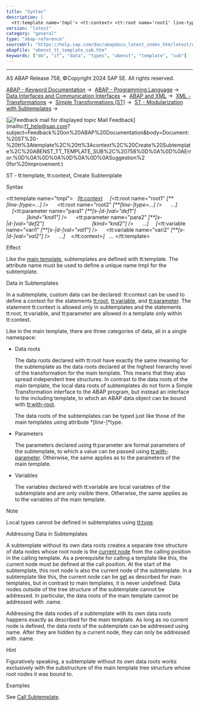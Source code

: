 ```yaml
---
title: "Syntax"
description: |
  <tt:template name='tmpl'> <tt:context> <tt:root name='root1' line-type=... /> <tt:root name='root2' line-type=... /> ... <tt:parameter name='para1' s-d-val='def1' kind='knd1' /> <tt:parameter name='para2' s-d-v
version: "latest"
category: "general"
type: "abap-reference"
sourceUrl: "https://help.sap.com/doc/abapdocu_latest_index_htm/latest/en-US/abenst_tt_template_sub.htm"
abapFile: "abenst_tt_template_sub.htm"
keywords: ["do", "if", "data", "types", "abenst", "template", "sub"]
---
```


* * *

AS ABAP Release 758, ©Copyright 2024 SAP SE. All rights reserved.

[ABAP - Keyword Documentation](https://help.sap.com/doc/abapdocu_latest_index_htm/latest/en-US/abenabap.htm) →  [ABAP - Programming Language](https://help.sap.com/doc/abapdocu_latest_index_htm/latest/en-US/abenabap_reference.htm) →  [Data Interfaces and Communication Interfaces](https://help.sap.com/doc/abapdocu_latest_index_htm/latest/en-US/abenabap_data_communication.htm) →  [ABAP and XML](https://help.sap.com/doc/abapdocu_latest_index_htm/latest/en-US/abenabap_xml.htm) →  [XML - Transformations](https://help.sap.com/doc/abapdocu_latest_index_htm/latest/en-US/abenabap_xml_trafos.htm) →  [Simple Transformations (ST)](https://help.sap.com/doc/abapdocu_latest_index_htm/latest/en-US/abenabap_st.htm) →  [ST - Modularization with Subtemplates](https://help.sap.com/doc/abapdocu_latest_index_htm/latest/en-US/abenst_modularization.htm) → 

 [![](Mail.gif?object=Mail.gif "Feedback mail for displayed topic") Mail Feedback](mailto:f1_help@sap.com?subject=Feedback%20on%20ABAP%20Documentation&body=Document:%20ST%20-%20tt%3Atemplate%2C%20tt%3Acontext%2C%20Create%20Subtemplate%2C%20ABENST_TT_TEMPLATE_SUB%2C%20758%0D%0A%0D%0AError:%0D%0A%0D%0A%0D%0A%0D%0ASuggestion%2
0for%20improvement:)

ST - tt:template, tt:context, Create Subtemplate

Syntax

<tt:template name="tmpl">
  *\[*<tt:context>
    *\[*<tt:root name="root1" *\[**\[*line-*\]*type=...*\]* />
     <tt:root name="root2" *\[**\[*line-*\]*type=...*\]* />
     ...*\]*
    *\[*<tt:parameter name="para1" *\[**\[*s-*|*d-*\]*val="def1"*\]*
                                *\[*kind="knd1"*\]* />
     <tt:parameter name="para2" *\[**\[*s-*|*d-*\]*val="def2"*\]*
                                *\[*kind="knd2"*\]* />
     ...*\]*
    *\[*<tt:variable name="vari1" *\[**\[*s-*|*d-*\]*val="val1"*\]* />
     <tt:variable name="vari2" *\[**\[*s-*|*d-*\]*val="val2"*\]* />
     ...*\]*
   </tt:context>*\]*
  ...
</tt:template>

Effect

Like the [main template](https://help.sap.com/doc/abapdocu_latest_index_htm/latest/en-US/abenst_tt_template_main.htm), subtemplates are defined with tt:template. The attribute name must be used to define a unique name tmpl for the subtemplate.

Data in Subtemplates   

In a subtemplate, custom data can be declared: tt:context can be used to define a context for the statements [tt:root](https://help.sap.com/doc/abapdocu_latest_index_htm/latest/en-US/abenst_tt_root.htm), [tt:variable](https://help.sap.com/doc/abapdocu_latest_index_htm/latest/en-US/abenst_tt_variable.htm), and [tt:parameter](https://help.sap.com/doc/abapdocu_latest_index_htm/latest/en-US/abenst_tt_parameter.htm). The statement tt:context is allowed only in subtemplates and the statements tt:root, tt:variable, and tt:parameter are allowed in a template only within tt:context.

Like in the main template, there are three categories of data, all in a single namespace:

-   Data roots
    
    The data roots declared with tt:root have exactly the same meaning for the subtemplate as the data roots declared at the highest hierarchy level of the transformation for the main template. This means that they also spread independent tree structures. In contrast to the data roots of the main template, the local data roots of subtemplates do not form a Simple Transformation interface to the ABAP program, but instead an interface to the including template, to which an ABAP data object can be bound with [tt:with-root](https://help.sap.com/doc/abapdocu_latest_index_htm/latest/en-US/abenst_tt_apply.htm).
    
    The data roots of the subtemplates can be typed just like those of the main templates using attribute *\[*line-*\]*type.
    
-   Parameters
    
    The parameters declared using tt:parameter are formal parameters of the subtemplate, to which a value can be passed using [tt:with-parameter](https://help.sap.com/doc/abapdocu_latest_index_htm/latest/en-US/abenst_tt_apply.htm). Otherwise, the same applies as to the parameters of the main template.
    
-   Variables
    
    The variables declared with tt:variable are local variables of the subtemplate and are only visible there. Otherwise, the same applies as to the variables of the main template.
    

Note

Local types cannot be defined in subtemplates using [tt:type](https://help.sap.com/doc/abapdocu_latest_index_htm/latest/en-US/abenst_tt_type.htm).

Addressing Data in Subtemplates   

A subtemplate without its own data roots creates a separate tree structure of data nodes whose root node is the [current node](https://help.sap.com/doc/abapdocu_latest_index_htm/latest/en-US/abenst_tt_ref.htm) from the calling position in the calling template. As a prerequisite for calling a template like this, the current node must be defined at the call position. At the start of the subtemplate, this root node is also the current node of the subtemplate. In a subtemplate like this, the current node can be [set](https://help.sap.com/doc/abapdocu_latest_index_htm/latest/en-US/abenst_tt_ref.htm) as described for main templates, but in contrast to main templates, it is never undefined. Data nodes outside of the tree structure of the subtemplate cannot be addressed. In particular, the data roots of the main template cannot be addressed with .name.

Addressing the data nodes of a subtemplate with its own data roots happens exactly as described for the main template. As long as no current node is defined, the data roots of the subtemplate can be addressed using name. After they are hidden by a current node, they can only be addressed with .name.

Hint

Figuratively speaking, a subtemplate without its own data roots works exclusively with the substructure of the main template tree structure whose root nodes it was bound to.

Examples

See [Call Subtemplate](https://help.sap.com/doc/abapdocu_latest_index_htm/latest/en-US/abenst_tt_apply.htm).